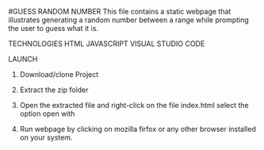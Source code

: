 #GUESS RANDOM NUMBER 
This file contains a static webpage that illustrates generating a random number between a range while prompting the user to guess what it is.

TECHNOLOGIES 
HTML
JAVASCRIPT
VISUAL STUDIO CODE

LAUNCH
1. Download/clone Project

2. Extract the zip folder

3. Open the extracted file and right-click on the file index.html select the option open with

4. Run webpage by clicking on mozilla firfox or any other browser installed on your system.


